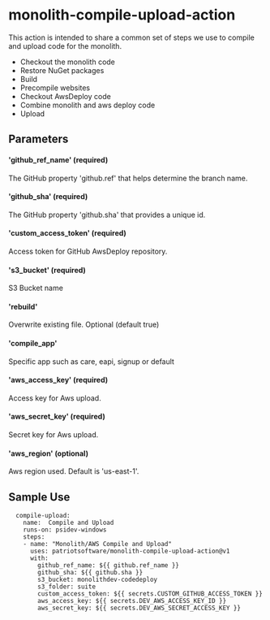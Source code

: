 # monolith-compile-upload-action

This action is intended to share a common set of steps we use to
compile and upload code for the monolith.

- Checkout the monolith code
- Restore NuGet packages
- Build
- Precompile websites
- Checkout AwsDeploy code
- Combine monolith and aws deploy code
- Upload 

## Parameters

#### 'github_ref_name' (required)
The GitHub property 'github.ref' that helps determine the branch name.

#### 'github_sha' (required)
The GitHub property 'github.sha' that provides a unique id.

#### 'custom_access_token' (required)
Access token for GitHub AwsDeploy repository.

#### 's3_bucket' (required)
S3 Bucket name

#### 'rebuild'
Overwrite existing file. Optional (default true)

#### 'compile_app' 
Specific app such as care, eapi, signup or default

#### 'aws_access_key' (required)
Access key for Aws upload.

#### 'aws_secret_key' (required)
Secret key for Aws upload.

#### 'aws_region' (optional)
Aws region used. Default is 'us-east-1'.

## Sample Use

```
  compile-upload: 
    name:  Compile and Upload
    runs-on: psidev-windows
    steps:
    - name: "Monolith/AWS Compile and Upload"
      uses: patriotsoftware/monolith-compile-upload-action@v1
      with:
        github_ref_name: ${{ github.ref_name }}
        github_sha: ${{ github.sha }}
        s3_bucket: monolithdev-codedeploy
        s3_folder: suite   
        custom_access_token: ${{ secrets.CUSTOM_GITHUB_ACCESS_TOKEN }}
        aws_access_key: ${{ secrets.DEV_AWS_ACCESS_KEY_ID }}
        aws_secret_key: ${{ secrets.DEV_AWS_SECRET_ACCESS_KEY }}
```
